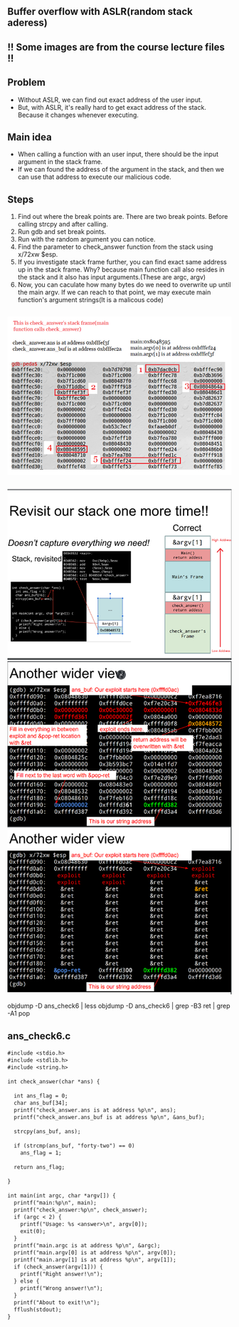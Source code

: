 ## Buffer overflow with ASLR(random stack aderess)

## !! Some images are from the course lecture files !!

## Problem
+ Without ASLR, we can find out exact address of the user input.
+ But, with ASLR, it's really hard to get exact address of the stack. Because it changes whenever executing.

## Main idea
+ When calling a function with an user input, there should be the input argument in the stack frame. 
+ If we can found the address of the argument in the stack, and then we can use that address to execute our malicious code.

## Steps
1. Find out where the break points are. There are two break points. Before calling strcpy and after calling.
2. Run gdb and set break points.
3. Run with the random argument you can notice.
4. Find the parameter to check_answer function from the stack using x/72xw $esp.
5. If you investigate stack frame further, you can find exact same address up in the stack frame. Why? because main function call also resides in the stack and it also has input arguments.(These are argc, argv)
6. Now, you can caculate how many bytes do we need to overwrite up until the main argv. If we can reach to that point, we may execute main function's argument strings(It is a malicous code)

## 
![howto3](https://raw.githubusercontent.com/kbckbc/washu_sp22_cse523/main/img/howto3.png)

## 
![howto1](https://raw.githubusercontent.com/kbckbc/washu_sp22_cse523/main/img/howto1.png)
![howto2](https://raw.githubusercontent.com/kbckbc/washu_sp22_cse523/main/img/howto2.png)



objdump -D ans_check6 | less
objdump -D ans_check6 | grep -B3 ret | grep -A1 pop


## ans_check6.c
```
#include <stdio.h>
#include <stdlib.h>
#include <string.h>

int check_answer(char *ans) {

  int ans_flag = 0;
  char ans_buf[34];
  printf("check_answer.ans is at address %p\n", ans);
  printf("check_answer.ans_buf is at address %p\n", &ans_buf);

  strcpy(ans_buf, ans);

  if (strcmp(ans_buf, "forty-two") == 0)
    ans_flag = 1;

  return ans_flag;

}

int main(int argc, char *argv[]) {
  printf("main:%p\n", main);
  printf("check_answer:%p\n", check_answer);
  if (argc < 2) {
    printf("Usage: %s <answer>\n", argv[0]);
    exit(0);
  }
  printf("main.argc is at address %p\n", &argc);
  printf("main.argv[0] is at address %p\n", argv[0]);
  printf("main.argv[1] is at address %p\n", argv[1]);
  if (check_answer(argv[1])) {
    printf("Right answer!\n");
  } else {
    printf("Wrong answer!\n");
  }
  printf("About to exit!\n");
  fflush(stdout);
}

```
